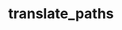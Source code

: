 ---
directive_id: 'translate_paths_xml'
title: 'translate_paths'
values_markdown: |
  A comma-separated list of paths to be captured as strings for translation.
description_markdown: |
  When included in this list, all plain text within the specified tag will be considered a translatable string. Optionally, you can append a "." and a relevant attribute name to the path to translate tag attributes with the file. You can end the path with a trailing slash, "/" and it will treat all child nodes as translatable (content must still be text within a tag).
  
examples:
    - type: xml
      code_single_line: 'smartling.translate_paths = data/localize/string, data/localize.title, data/localize/root/'
      description_markdown:
        Smartling will translate content in the `data/localize/string` & `data/localize/root` nodes. The `title` attribute of the `data/localize` node will also be translated.
---